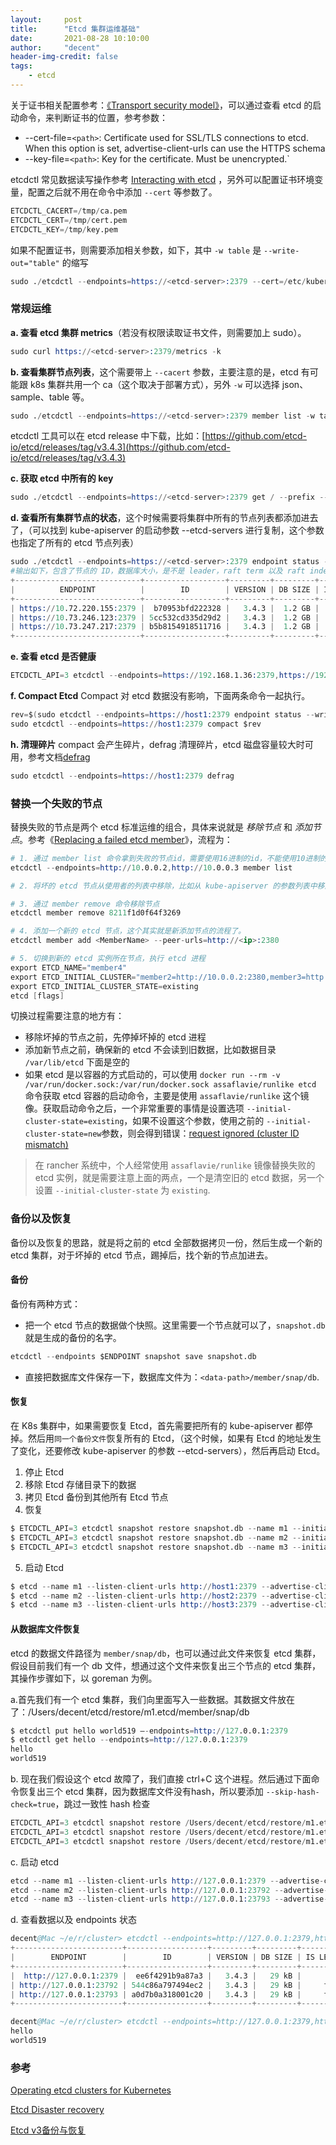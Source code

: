 ```yaml
---
layout:     post
title:      "Etcd 集群运维基础"
date:       2021-08-28 10:10:00
author:     "decent"
header-img-credit: false
tags:
    - etcd
---
```


关于证书相关配置参考：[《Transport security model》](https://etcd.io/docs/v3.5/op-guide/security/)，可以通过查看 etcd 的启动命令，来判断证书的位置，参考参数：
* --cert-file=`<path>`: Certificate used for SSL/TLS connections to etcd. When this option is set, advertise-client-urls can use the HTTPS schema
* --key-file=`<path>`: Key for the certificate. Must be unencrypted.`

etcdctl 常见数据读写操作参考 [Interacting with etcd](https://etcd.io/docs/v3.5/dev-guide/interacting_v3/)
，另外可以配置证书环境变量，配置之后就不用在命令中添加 `--cert` 等参数了。
```s
ETCDCTL_CACERT=/tmp/ca.pem
ETCDCTL_CERT=/tmp/cert.pem
ETCDCTL_KEY=/tmp/key.pem
```
如果不配置证书，则需要添加相关参数，如下，其中 `-w table` 是 `--write-out="table"` 的缩写
```s
sudo ./etcdctl --endpoints=https://<etcd-server>:2379 --cert=/etc/kubernetes/ssl/kube-etcd-<host>.pem --key=/etc/kubernetes/ssl/kube-etcd-<host>-key.pem --cacert=/etc/kubernetes/ssl/ca.pem member list -w table
```

### 常规运维

**a. 查看 etcd 集群 metrics**（若没有权限读取证书文件，则需要加上 sudo）。
```s
sudo curl https://<etcd-server>:2379/metrics -k
```

**b. 查看集群节点列表**，这个需要带上 `--cacert` 参数，主要注意的是，etcd 有可能跟 k8s 集群共用一个 ca（这个取决于部署方式），另外 `-w` 可以选择 json、sample、table 等。
```s
sudo ./etcdctl --endpoints=https://<etcd-server>:2379 member list -w table
```

etcdctl 工具可以在 etcd release 中下载，比如：[https://github.com/etcd-io/etcd/releases/tag/v3.4.3](https://github.com/etcd-io/etcd/releases/tag/v3.4.3)

**c. 获取 etcd 中所有的 key**
```s
sudo ./etcdctl --endpoints=https://<etcd-server>:2379 get / --prefix --keys-only
```
**d. 查看所有集群节点的状态**，这个时候需要将集群中所有的节点列表都添加进去了，（可以找到 kube-apiserver 的启动参数 --etcd-servers 进行复制，这个参数也指定了所有的 etcd 节点列表）
```s
sudo ./etcdctl --endpoints=https://<etcd-server>:2379 endpoint status -w table
#输出如下，包含了节点的 ID，数据库大小，是不是 leader，raft term 以及 raft index 等。
+----------------------------+------------------+---------+---------+-----------+------------+-----------+------------+--------------------+--------+
|          ENDPOINT          |        ID        | VERSION | DB SIZE | IS LEADER | IS LEARNER | RAFT TERM | RAFT INDEX | RAFT APPLIED INDEX | ERRORS |
+----------------------------+------------------+---------+---------+-----------+------------+-----------+------------+--------------------+--------+
| https://10.72.220.155:2379 |  b70953bfd222328 |   3.4.3 |  1.2 GB |     false |      false |      1455 | 1540134058 |         1540134058 |        |
| https://10.73.246.123:2379 | 5cc532cd335d29d2 |   3.4.3 |  1.2 GB |      true |      false |      1455 | 1540134058 |         1540134058 |        |
| https://10.73.247.217:2379 | b5b8154918511716 |   3.4.3 |  1.2 GB |     false |      false |      1455 | 1540134058 |         1540134058 |        |
+----------------------------+------------------+---------+---------+-----------+------------+-----------+------------+--------------------+--------+
```
**e. 查看 etcd 是否健康**
```s
ETCDCTL_API=3 etcdctl --endpoints=https://192.168.1.36:2379,https://192.168.1.37:2379,https://192.168.1.38:2379 endpoint health
```
**f. Compact Etcd**
Compact 对 etcd 数据没有影响，下面两条命令一起执行。
```s
rev=$(sudo etcdctl --endpoints=https://host1:2379 endpoint status --write-out="json" | egrep -o '"revision":[0-9]*' | egrep -o '[0-9].*')`
sudo etcdctl --endpoints=https://host1:2379 compact $rev
```
**h. 清理碎片**
compact 会产生碎片，defrag 清理碎片，etcd 磁盘容量较大时可用，参考文档[defrag](https://etcd.io/docs/v3.2/op-guide/maintenance/#defragmentation)
```s
sudo etcdctl --endpoints=https://host1:2379 defrag
```

### 替换一个失败的节点
替换失败的节点是两个 etcd 标准运维的组合，具体来说就是 *移除节点* 和 *添加节点*。参考《[Replacing a failed etcd member](https://kubernetes.io/docs/tasks/administer-cluster/configure-upgrade-etcd/#replacing-a-failed-etcd-member)》，流程为：
```s
# 1. 通过 member list 命令拿到失败的节点id，需要使用16进制的id，不能使用10进制的
etcdctl --endpoints=http://10.0.0.2,http://10.0.0.3 member list

# 2. 将坏的 etcd 节点从使用者的列表中移除，比如从 kube-apiserver 的参数列表中移除，并停掉坏掉的 etcd 节点

# 3. 通过 member remove 命令移除节点
etcdctl member remove 8211f1d0f64f3269

# 4. 添加一个新的 etcd 节点，这个其实就是新添加节点的流程了。
etcdctl member add <MemberName> --peer-urls=http://<ip>:2380

# 5. 切换到新的 etcd 实例所在节点，执行 etcd 进程
export ETCD_NAME="member4"
export ETCD_INITIAL_CLUSTER="member2=http://10.0.0.2:2380,member3=http://10.0.0.3:2380,member4=http://10.0.0.4:2380"
export ETCD_INITIAL_CLUSTER_STATE=existing
etcd [flags]
```
切换过程需要注意的地方有：
* 移除坏掉的节点之前，先停掉坏掉的 etcd 进程
* 添加新节点之前，确保新的 etcd 不会读到旧数据，比如数据目录 `/var/lib/etcd` 下面是空的
* 如果 etcd 是以容器的方式启动的，可以使用 `docker run --rm -v /var/run/docker.sock:/var/run/docker.sock assaflavie/runlike etcd` 命令获取 etcd 容器的启动命令，主要是使用 `assaflavie/runlike` 这个镜像。获取启动命令之后，一个非常重要的事情是设置选项 `--initial-cluster-state=existing`，如果不设置这个参数，使用之前的 `--initial-cluster-state=new`参数，则会得到错误：[request ignored (cluster ID mismatch)](https://etcd.io/docs/v3.3/faq/#what-does-the-etcd-warning-request-ignored-cluster-id-mismatch-mean)

> 在 rancher 系统中，个人经常使用 `assaflavie/runlike` 镜像替换失败的 etcd 实例，就是需要注意上面的两点，一个是清空旧的 etcd 数据，另一个设置 `--initial-cluster-state` 为 `existing`.

### 备份以及恢复
备份以及恢复的思路，就是将之前的 etcd 全部数据拷贝一份，然后生成一个新的 etcd 集群，对于坏掉的 etcd 节点，踢掉后，找个新的节点加进去。
#### 备份
备份有两种方式：
* 把一个 etcd 节点的数据做个快照。这里需要一个节点就可以了，`snapshot.db` 就是生成的备份的名字。
```s
etcdctl --endpoints $ENDPOINT snapshot save snapshot.db
```
* 直接把数据库文件保存一下，数据库文件为：`<data-path>/member/snap/db`.

#### 恢复
在 K8s 集群中，如果需要恢复 Etcd，首先需要把所有的 kube-apiserver 都停掉。然后用`同一个备份文件`恢复所有的 Etcd，（这个时候，如果有 Etcd 的地址发生了变化，还要修改 kube-apiserver 的参数 --etcd-servers），然后再启动 Etcd。

1. 停止 Etcd
2. 移除 Etcd 存储目录下的数据
3. 拷贝 Etcd 备份到其他所有 Etcd 节点
4. 恢复
```s
$ ETCDCTL_API=3 etcdctl snapshot restore snapshot.db --name m1 --initial-cluster m1=http://host1:2380,m2=http://host2:2380,m3=http://host3:2380 --initial-cluster-token etcd-cluster-1 --initial-advertise-peer-urls http://host1:2380
$ ETCDCTL_API=3 etcdctl snapshot restore snapshot.db --name m2 --initial-cluster m1=http://host1:2380,m2=http://host2:2380,m3=http://host3:2380 --initial-cluster-token etcd-cluster-1 --initial-advertise-peer-urls http://host2:2380
$ ETCDCTL_API=3 etcdctl snapshot restore snapshot.db --name m3 --initial-cluster m1=http://host1:2380,m2=http://host2:2380,m3=http://host3:2380 --initial-cluster-token etcd-cluster-1 --initial-advertise-peer-urls http://host3:2380
```
5. 启动 Etcd
```s
$ etcd --name m1 --listen-client-urls http://host1:2379 --advertise-client-urls http://host1:2379 --listen-peer-urls http://host1:2380 &
$ etcd --name m2 --listen-client-urls http://host2:2379 --advertise-client-urls http://host2:2379 --listen-peer-urls http://host2:2380 &
$ etcd --name m3 --listen-client-urls http://host3:2379 --advertise-client-urls http://host3:2379 --listen-peer-urls http://host3:2380 &
```

#### 从数据库文件恢复
etcd 的数据文件路径为 `member/snap/db`，也可以通过此文件来恢复 etcd 集群，假设目前我们有一个 db 文件，想通过这个文件来恢复出三个节点的 etcd 集群，其操作步骤如下，以 goreman 为例。

a.首先我们有一个 etcd 集群，我们向里面写入一些数据。其数据文件放在了：/Users/decent/etcd/restore/m1.etcd/member/snap/db
```s
$ etcdctl put hello world519 –-endpoints=http://127.0.0.1:2379
$ etcdctl get hello --endpoints=http://127.0.0.1:2379
hello
world519
```
b. 现在我们假设这个 etcd 故障了，我们直接 ctrl+C 这个进程。然后通过下面命令恢复出三个 etcd 集群，因为数据库文件没有hash，所以要添加 `--skip-hash-check=true`，跳过一致性 hash 检查
```s
ETCDCTL_API=3 etcdctl snapshot restore /Users/decent/etcd/restore/m1.etcd/member/snap/db --name m1 --initial-cluster m1=http://127.0.0.1:2380,m2=http://127.0.0.1:23802,m3=http://127.0.0.1:23803 --initial-cluster-token etcd-cluster-example --initial-advertise-peer-urls http://127.0.0.1:2380 --skip-hash-check=true
ETCDCTL_API=3 etcdctl snapshot restore /Users/decent/etcd/restore/m1.etcd/member/snap/db --name m2 --initial-cluster m1=http://127.0.0.1:2380,m2=http://127.0.0.1:23802,m3=http://127.0.0.1:23803 --initial-cluster-token etcd-cluster-example --initial-advertise-peer-urls http://127.0.0.1:23802 --skip-hash-check=true
ETCDCTL_API=3 etcdctl snapshot restore /Users/decent/etcd/restore/m1.etcd/member/snap/db --name m3 --initial-cluster m1=http://127.0.0.1:2380,m2=http://127.0.0.1:23802,m3=http://127.0.0.1:23803 --initial-cluster-token etcd-cluster-example --initial-advertise-peer-urls http://127.0.0.1:23803 --skip-hash-check=true
```

c. 启动 etcd
```s
etcd --name m1 --listen-client-urls http://127.0.0.1:2379 --advertise-client-urls http://127.0.0.1:2379 --listen-peer-urls http://127.0.0.1:2380 &
etcd --name m2 --listen-client-urls http://127.0.0.1:23792 --advertise-client-urls http://127.0.0.1:23792 --listen-peer-urls http://127.0.0.1:23802 &
etcd --name m3 --listen-client-urls http://127.0.0.1:23793 --advertise-client-urls http://127.0.0.1:23793 --listen-peer-urls http://127.0.0.1:23803 &
```

d. 查看数据以及 endpoints 状态
```s
decent@Mac ~/e/r/cluster> etcdctl --endpoints=http://127.0.0.1:2379,http://127.0.0.1:23792,http://127.0.0.1:23793  endpoint status -w table
+------------------------+------------------+---------+---------+-----------+------------+-----------+------------+--------------------+--------+
|        ENDPOINT        |        ID        | VERSION | DB SIZE | IS LEADER | IS LEARNER | RAFT TERM | RAFT INDEX | RAFT APPLIED INDEX | ERRORS |
+------------------------+------------------+---------+---------+-----------+------------+-----------+------------+--------------------+--------+
|  http://127.0.0.1:2379 |  ee6f4291b9a87a3 |   3.4.3 |   29 kB |      true |      false |         2 |          8 |                  8 |        |
| http://127.0.0.1:23792 | 544c86a797494ec2 |   3.4.3 |   29 kB |     false |      false |         2 |          8 |                  8 |        |
| http://127.0.0.1:23793 | a0d7b0a318001c20 |   3.4.3 |   29 kB |     false |      false |         2 |          8 |                  8 |        |
+------------------------+------------------+---------+---------+-----------+------------+-----------+------------+--------------------+--------+

decent@Mac ~/e/r/cluster> etcdctl --endpoints=http://127.0.0.1:2379,http://127.0.0.1:23792,http://127.0.0.1:23793 get hello
hello
world519
```

### 参考
[Operating etcd clusters for Kubernetes](https://kubernetes.io/docs/tasks/administer-cluster/configure-upgrade-etcd/)

[Etcd Disaster recovery](https://etcd.io/docs/v3.3/op-guide/recovery/)

[Etcd v3备份与恢复](https://zhuanlan.zhihu.com/p/101523337)